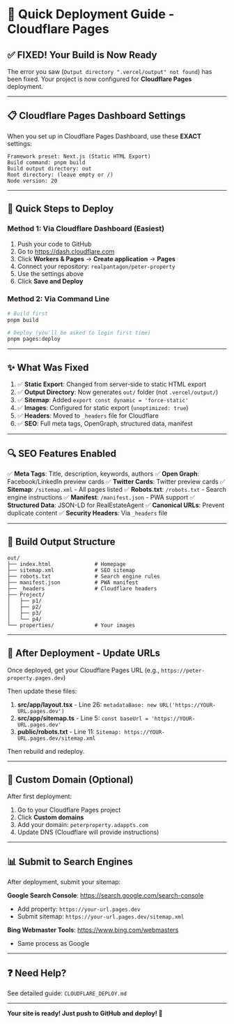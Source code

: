 # 🚀 Quick Deployment Guide - Cloudflare Pages

## ✅ FIXED! Your Build is Now Ready

The error you saw (`Output directory ".vercel/output" not found`) has been fixed. Your project is now configured for **Cloudflare Pages** deployment.

---

## 📋 Cloudflare Pages Dashboard Settings

When you set up in Cloudflare Pages Dashboard, use these **EXACT** settings:

```
Framework preset: Next.js (Static HTML Export)
Build command: pnpm build
Build output directory: out
Root directory: (leave empty or /)
Node version: 20
```

---

## 🎯 Quick Steps to Deploy

### Method 1: Via Cloudflare Dashboard (Easiest)

1. Push your code to GitHub
2. Go to https://dash.cloudflare.com
3. Click **Workers & Pages** → **Create application** → **Pages**
4. Connect your repository: `realpantagon/peter-property`
5. Use the settings above
6. Click **Save and Deploy**

### Method 2: Via Command Line

```bash
# Build first
pnpm build

# Deploy (you'll be asked to login first time)
pnpm pages:deploy
```

---

## ✨ What Was Fixed

1. ✅ **Static Export**: Changed from server-side to static HTML export
2. ✅ **Output Directory**: Now generates `out/` folder (not `.vercel/output/`)
3. ✅ **Sitemap**: Added `export const dynamic = 'force-static'`
4. ✅ **Images**: Configured for static export (`unoptimized: true`)
5. ✅ **Headers**: Moved to `_headers` file for Cloudflare
6. ✅ **SEO**: Full meta tags, OpenGraph, structured data, manifest

---

## 🔍 SEO Features Enabled

✅ **Meta Tags**: Title, description, keywords, authors
✅ **Open Graph**: Facebook/LinkedIn preview cards
✅ **Twitter Cards**: Twitter preview cards
✅ **Sitemap**: `/sitemap.xml` - All pages listed
✅ **Robots.txt**: `/robots.txt` - Search engine instructions
✅ **Manifest**: `/manifest.json` - PWA support
✅ **Structured Data**: JSON-LD for RealEstateAgent
✅ **Canonical URLs**: Prevent duplicate content
✅ **Security Headers**: Via `_headers` file

---

## 📁 Build Output Structure

```
out/
├── index.html              # Homepage
├── sitemap.xml             # SEO sitemap
├── robots.txt              # Search engine rules
├── manifest.json           # PWA manifest
├── _headers                # Cloudflare headers
├── Project/
│   ├── p1/
│   ├── p2/
│   ├── p3/
│   └── p4/
└── properties/             # Your images
```

---

## 🎨 After Deployment - Update URLs

Once deployed, get your Cloudflare Pages URL (e.g., `https://peter-property.pages.dev`)

Then update these files:

1. **src/app/layout.tsx** - Line 26: `metadataBase: new URL('https://YOUR-URL.pages.dev')`
2. **src/app/sitemap.ts** - Line 5: `const baseUrl = 'https://YOUR-URL.pages.dev'`
3. **public/robots.txt** - Line 11: `Sitemap: https://YOUR-URL.pages.dev/sitemap.xml`

Then rebuild and redeploy.

---

## 🔗 Custom Domain (Optional)

After first deployment:
1. Go to your Cloudflare Pages project
2. Click **Custom domains**
3. Add your domain: `peterproperty.adappts.com`
4. Update DNS (Cloudflare will provide instructions)

---

## 📊 Submit to Search Engines

After deployment, submit your sitemap:

**Google Search Console**: https://search.google.com/search-console
- Add property: `https://your-url.pages.dev`
- Submit sitemap: `https://your-url.pages.dev/sitemap.xml`

**Bing Webmaster Tools**: https://www.bing.com/webmasters
- Same process as Google

---

## ❓ Need Help?

See detailed guide: `CLOUDFLARE_DEPLOY.md`

---

**Your site is ready! Just push to GitHub and deploy! 🎉**
